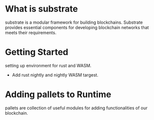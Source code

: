 # What is substrate

substrate is a modular framework for building blockchains. Substrate provides essential components for developing blockchain networks that meets their requirements.

# Getting Started 

setting up environment for rust and WASM.
-  Add rust nightly and nightly WASM targest.

# Adding pallets to Runtime
pallets are collection of useful modules for adding functionalities of our blockchain.
